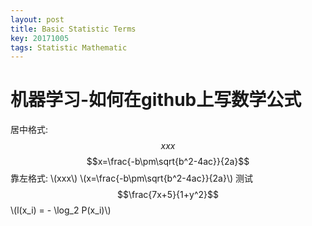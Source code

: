 ```yaml
---
layout: post
title: Basic Statistic Terms
key: 20171005
tags: Statistic Mathematic
---
```


# 机器学习-如何在github上写数学公式

居中格式: $$xxx$$
$$x=\frac{-b\pm\sqrt{b^2-4ac}}{2a}$$
靠左格式: \\(xxx\\)
\\(x=\frac{-b\pm\sqrt{b^2-4ac}}{2a}\\)
测试
$$\frac{7x+5}{1+y^2}$$
\\(l(x_i) = - \log_2 P(x_i)\\)